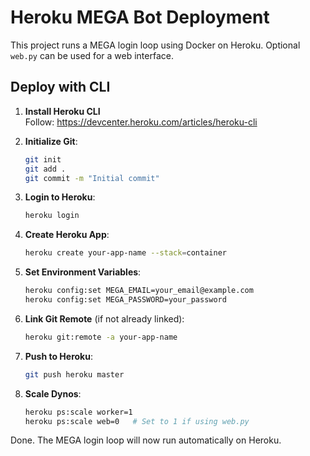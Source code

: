 # Heroku MEGA Bot Deployment

This project runs a MEGA login loop using Docker on Heroku. Optional `web.py` can be used for a web interface.

## Deploy with CLI

1. **Install Heroku CLI**  
   Follow: https://devcenter.heroku.com/articles/heroku-cli

2. **Initialize Git**:
   ```bash
   git init
   git add .
   git commit -m "Initial commit"
   ```

3. **Login to Heroku**:
   ```bash
   heroku login
   ```

4. **Create Heroku App**:
   ```bash
   heroku create your-app-name --stack=container
   ```

5. **Set Environment Variables**:
   ```bash
   heroku config:set MEGA_EMAIL=your_email@example.com
   heroku config:set MEGA_PASSWORD=your_password
   ```

6. **Link Git Remote** (if not already linked):
   ```bash
   heroku git:remote -a your-app-name
   ```

7. **Push to Heroku**:
   ```bash
   git push heroku master
   ```

8. **Scale Dynos**:
   ```bash
   heroku ps:scale worker=1
   heroku ps:scale web=0   # Set to 1 if using web.py
   ```

Done. The MEGA login loop will now run automatically on Heroku.
